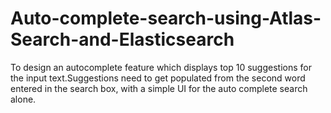# Auto-complete-search-using-Atlas-Search-and-Elasticsearch

To design an autocomplete feature which displays top 10 suggestions for the input text.Suggestions need to get populated from the second word entered in the search box, with a simple UI for the auto complete search alone.
